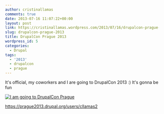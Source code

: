 ```yaml
---
author: cristinallamas
comments: true
date: 2013-07-16 11:07:22+00:00
layout: post
link: https://cristinallamas.wordpress.com/2013/07/16/drupalcon-prague-2013/
slug: drupalcon-prague-2013
title: DrupalCon Prague 2013
wordpress_id: 5
categories:
  - Drupal
tags:
  - '2013'
  - drupalcon
  - prague
---
```


It's official, my coworkers and I are going to DrupalCon 2013 :) It's gonna be fun

[![I am going to DrupalCon Prague](https://prague2013.drupal.org/sites/default/files/prague-badge-imgoing.png)](http://prague2013.drupal.org)

https://prague2013.drupal.org/users/cllamas2
